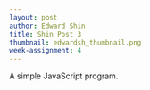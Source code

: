 ```yaml
---
layout: post
author: Edward Shin
title: Shin Post 3
thumbnail: edwardsh_thumbnail.png
week-assignment: 4
---
```


A simple JavaScript program.

<!DOCTYPE html>

<script type="text/javascript">
    prompt("What's up? ");
    var noun = prompt("Type a noun");
    var verb = prompt("Type a verb");
    var noun2 = prompt("Type another noun");
    var verb2 = prompt("Just one more verb please");
    var noun3 = prompt("One noun. This is the last one. I promise");
    var verb3 = prompt("Sorry, one more verb...please");
    var message = "How to make a " + noun + " :\n" +
                    "First, you " + verb + " the " + noun2 + ".\n" +
                    "Then, you " + verb2 + " a " + noun3 + ".\n" +
                    "Finally, you " + verb3 + " everything.";
    alert(message);
</script>
